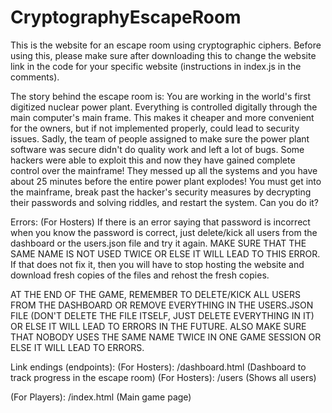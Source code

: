 # CryptographyEscapeRoom
This is the website for an escape room using cryptographic ciphers.
Before using this, please make sure after downloading this to change the website link in the code for your specific website (instructions in index.js in the comments).

The story behind the escape room is:
You are working in the world's first digitized nuclear power plant. Everything is controlled digitally through the main computer's main frame. This makes it cheaper and more convenient for the owners, 
but if not implemented properly, could lead to security issues. Sadly, the team of people assigned to make sure the power plant software was secure didn't do quality work and left a lot of bugs.
Some hackers were able to exploit this and now they have gained complete control over the mainframe! They messed up all the systems and you have about 25 minutes before the entire power plant explodes! You must get into the mainframe, break past the hacker's security measures by decrypting their passwords and solving riddles,
and restart the system. Can you do it?

Errors: 
(For Hosters) If there is an error saying that password is incorrect when you know the password is correct, just delete/kick all users from the dashboard or the users.json file and try it again. MAKE SURE THAT THE SAME NAME IS NOT USED TWICE OR ELSE IT WILL LEAD TO THIS ERROR. If that does not fix it, then you will have to stop hosting the website and download fresh copies of the files and rehost the fresh copies.

AT THE END OF THE GAME, REMEMBER TO DELETE/KICK ALL USERS  FROM THE DASHBOARD OR REMOVE EVERYTHING IN THE USERS.JSON FILE (DON'T DELETE THE FILE ITSELF, JUST DELETE EVERYTHING IN IT) OR ELSE IT WILL LEAD TO ERRORS IN THE FUTURE. ALSO MAKE SURE THAT NOBODY USES THE SAME NAME TWICE IN ONE GAME SESSION OR ELSE IT WILL LEAD TO ERRORS.

Link endings (endpoints):
(For Hosters): /dashboard.html (Dashboard to track progress in the escape room)
(For Hosters): /users (Shows all users)

(For Players): /index.html (Main game page)

